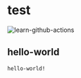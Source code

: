 # test

![learn-github-actions](https://github.com/hironomiu/test/workflows/learn-github-actions/badge.svg?branch=main)

## hello-world

```
hello-world!
```
